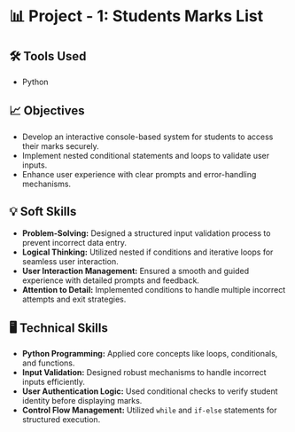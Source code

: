 # 📊 Project - 1: Students Marks List

## 🛠️ Tools Used
- Python

## 📈 Objectives
- Develop an interactive console-based system for students to access their marks securely.
- Implement nested conditional statements and loops to validate user inputs.
- Enhance user experience with clear prompts and error-handling mechanisms.

## 💡 Soft Skills
- **Problem-Solving:** Designed a structured input validation process to prevent incorrect data entry.
- **Logical Thinking:** Utilized nested if conditions and iterative loops for seamless user interaction.
- **User Interaction Management:** Ensured a smooth and guided experience with detailed prompts and feedback.
- **Attention to Detail:** Implemented conditions to handle multiple incorrect attempts and exit strategies.

## 🖥️ Technical Skills
- **Python Programming:** Applied core concepts like loops, conditionals, and functions.
- **Input Validation:** Designed robust mechanisms to handle incorrect inputs efficiently.
- **User Authentication Logic:** Used conditional checks to verify student identity before displaying marks.
- **Control Flow Management:** Utilized `while` and `if-else` statements for structured execution.

